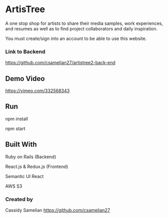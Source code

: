 # ArtisTree

A one stop shop for artists to share their media samples, work experiences, and resumes as well as to find project collaborators and daily inspiration.

You must create/sign into an account to be able to use this website.

### Link to Backend
https://github.com/csamelian27/artistree2-back-end

## Demo Video
https://vimeo.com/332568343



## Run
npm install

npm start

## Built With
Ruby on Rails (Backend)

React.js & Redux.js (Frontend)

Semantic UI React

AWS S3

### Created by
Cassidy Samelian https://github.com/csamelian27
